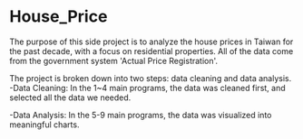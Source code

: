 # House_Price
The purpose of this side project is to analyze the house prices in Taiwan for the past decade, with a focus on residential properties. 
All of the data come from the government system 'Actual Price Registration'.

The project is broken down into two steps: data cleaning and data analysis.
-Data Cleaning:
In the 1~4 main programs, the data was cleaned first, and selected all the data we needed.

-Data Analysis:
In the 5-9 main programs, the data was visualized into meaningful charts.
